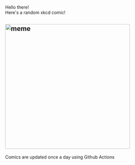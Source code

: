 Hello there! <br>Here's a random xkcd comic!<br>
## <img src="https://imgs.xkcd.com/comics/rolles_theorem.png" alt="meme" width="400"/><br>
Comics are updated once a day using Github Actions